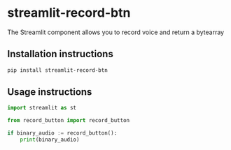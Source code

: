 # streamlit-record-btn

The Streamlit component allows you to record voice and return a bytearray

## Installation instructions

```sh
pip install streamlit-record-btn
```

## Usage instructions

```python
import streamlit as st

from record_button import record_button

if binary_audio := record_button():
    print(binary_audio)
```